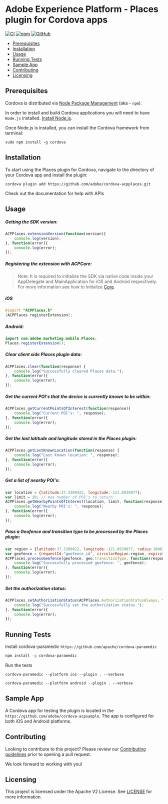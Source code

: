 
# Adobe Experience Platform - Places plugin for Cordova apps

[![CI](https://github.com/adobe/cordova-acpplaces/workflows/CI/badge.svg)](https://github.com/adobe/cordova-acpplaces/actions)
[![npm](https://img.shields.io/npm/v/@adobe/cordova-acpplaces)](https://www.npmjs.com/package/@adobe/cordova-acpplaces)
[![GitHub](https://img.shields.io/github/license/adobe/cordova-acpplaces)](https://github.com/adobe/cordova-acpplaces/blob/master/LICENSE)

- [Prerequisites](#prerequisites)  
- [Installation](#installation)
- [Usage](#usage)  
- [Running Tests](#running-tests)
- [Sample App](#sample-app)  
- [Contributing](#contributing)  
- [Licensing](#licensing)  

## Prerequisites  

Cordova is distributed via [Node Package Management](https://www.npmjs.com/) (aka - `npm`).  

In order to install and build Cordova applications you will need to have `Node.js` installed. [Install Node.js](https://nodejs.org/en/).  

Once Node.js is installed, you can install the Cordova framework from terminal:  

```  
sudo npm install -g cordova  
```

## Installation

To start using the Places plugin for Cordova, navigate to the directory of your Cordova app and install the plugin:
```
cordova plugin add https://github.com/adobe/cordova-acpplaces.git
```
Check out the documentation for help with APIs

## Usage

##### Getting the SDK version:
```js
ACPPlaces.extensionVersion(function(version){  
    console.log(version);
}, function(error){  
    console.log(error);  
});
```
##### Registering the extension with ACPCore:  

 > Note: It is required to initialize the SDK via native code inside your AppDelegate and MainApplication for iOS and Android respectively. For more information see how to initialize [Core](https://aep-sdks.gitbook.io/docs/getting-started/initialize-the-sdk).  
  
  ##### **iOS**  
```objective-c
#import "ACPPlaces.h"  
[ACPPlaces registerExtension];  
```
  ##### **Android:**  
```java
import com.adobe.marketing.mobile.Places;  
Places.registerExtension();
```
##### Clear client side Places plugin data:
```js
ACPPlaces.clear(function(response) {  
    console.log("Successfully cleared Places data.");
}, function(error){  
    console.log(error);  
});
```
##### Get the current POI's that the device is currently known to be within:
```js
ACPPlaces.getCurrentPointsOfInterest(function(response){  
    console.log("Current POI's: ", response);  
}, function(error){  
    console.log(error);  
});  
```
##### Get the last latitude and longitude stored in the Places plugin:
```js
ACPPlaces.getLastKnownLocation(function(response) {  
    console.log("Last known location: ", response);
}, function(error){  
    console.log(error);  
});
```
##### Get a list of nearby POI's:
```js
var location = {latitude:37.3309422, longitude:-121.8939077};
var limit = 10; // max number of POI's to return
ACPPlaces.getNearbyPointsOfInterest(location, limit, function(response){  
    console.log("Nearby POI's: ", response);  
}, function(error){  
    console.log(error);  
});
```
##### Pass a Geofence and transition type to be processed by the Places plugin:

```js
var region = {latitude:37.3309422, longitude:-121.8939077, radius:1000};
var geofence = {requestId:"geofence_id", circularRegion:region, expirationDuration:-1};
ACPPlaces.processGeofence(geofence, geo.transitionType, function(response) {  
    console.log("Successfully processed geofence: ", geofence); 
}, function(error){  
    console.log(error);  
});
```
##### Set the authorization status:
```js
ACPPlaces.setAuthorizationStatus(ACPPlaces.AuthorizationStatusAlways, function(response) {  
    console.log("Successfully set the authorization status."); 
}, function(error){  
    console.log(error);  
});
```

## Running Tests
Install cordova-paramedic `https://github.com/apache/cordova-paramedic`
```bash
npm install -g cordova-paramedic
```

Run the tests
```
cordova-paramedic --platform ios --plugin . --verbose
```
```
cordova-paramedic --platform android --plugin . --verbose
```

## Sample App

A Cordova app for testing the plugin is located in the `https://github.com/adobe/cordova-acpsample`. The app is configured for both iOS and Android platforms.  

## Contributing
Looking to contribute to this project? Please review our [Contributing guidelines](.github/CONTRIBUTING.md) prior to opening a pull request.

We look forward to working with you!

## Licensing  
This project is licensed under the Apache V2 License. See [LICENSE](LICENSE) for more information.
